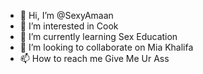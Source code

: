 - 👋 Hi, I’m @SexyAmaan
- 👀 I’m interested in Cook
- 🌱 I’m currently learning Sex Education 
- 💞️ I’m looking to collaborate on Mia Khalifa
- 📫 How to reach me Give Me Ur Ass

<!---
SexyAmaan/SexyAmaan is a ✨ special ✨ repository because its `README.md` (this file) appears on your GitHub profile.
You can click the Preview link to take a look at your changes.
--->
